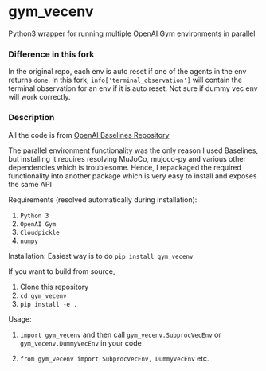 # gym_vecenv
Python3 wrapper for running multiple OpenAI Gym environments in parallel

### Difference in this fork
In the original repo, each env is auto reset if one of the agents in the env returns `done`. In this fork, `info['terminal_observation']` will contain the terminal observation for an env if it is auto reset. Not sure if dummy vec env will work correctly.


### Description
All the code is from [OpenAI Baselines Repository](https://github.com/openai/baselines)

The parallel environment functionality was the only reason I used Baselines, but installing it requires resolving MuJoCo, mujoco-py and various other dependencies which is troublesome. Hence, I repackaged the required functionality into another package which is very easy to install and exposes the same API

Requirements (resolved automatically during installation):
1. `Python 3`
2. `OpenAI Gym`
3. `Cloudpickle`
4. `numpy`

Installation: Easiest way is to do `pip install gym_vecenv`

If you want to build from source,

1. Clone this repository
2. `cd gym_vecenv`
3. `pip install -e .`

Usage:

1. `import gym_vecenv` and then call `gym_vecenv.SubprocVecEnv` or `gym_vecenv.DummyVecEnv` in your code

2. `from gym_vecenv import SubprocVecEnv, DummyVecEnv` etc.

